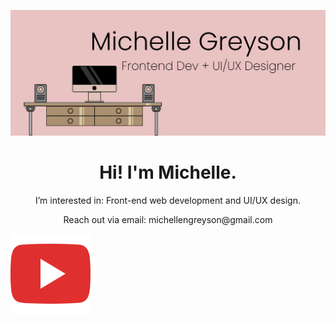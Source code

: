 ![image](https://github.com/michellengreyson/michellengreyson/blob/main/banner-img.png?raw=true)


<h1 align="center">Hi! I'm Michelle.</h1>
<p align="center">I’m interested in: Front-end web development and UI/UX design.</p>
<p align="center">Reach out via email: michellengreyson@gmail.com</p>

<a href="MY LINK">
  <img align="left" src="https://github.com/michellengreyson/michellengreyson/blob/main/youtube.png?raw=true" />
</a>



<!---
michellengreyson/michellengreyson is a ✨ special ✨ repository because its `README.md` (this file) appears on your GitHub profile.
You can click the Preview link to take a look at your changes.
--->
